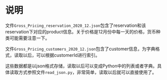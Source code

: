 # 说明

文件`Gross_Pricing_reservation_2020_12.json`包含了reservation和该reservation下对应的product信息。关于价格是12月份中每一天的价格，货币种类可能需要注意一下。

文件`Gross_Pricing_customers_2020_12.json`包含了customer信息，为字典格式，读取以后，可以根据customerId进行索引。

这些数据都是以json格式存储，读取以后可以变成Python中的列表或者字典。具体读取方式参照文件`read_json.py`，非常简单，读取以后就可以直接使用了。

